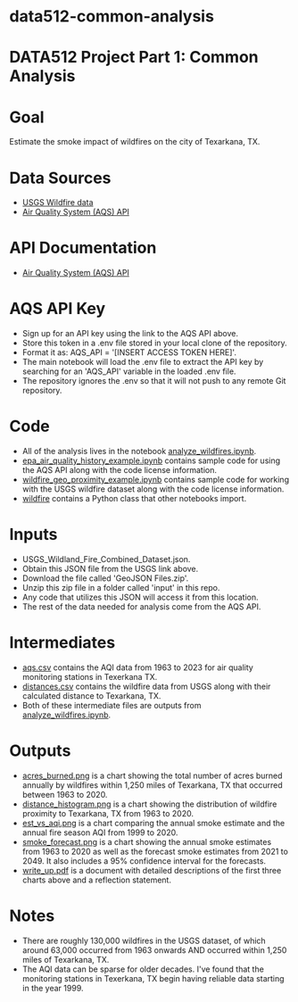 # data512-common-analysis
# DATA512 Project Part 1: Common Analysis

# Goal
Estimate the smoke impact of wildfires on the city of Texarkana, TX.

# Data Sources
- [USGS Wildfire data](https://www.sciencebase.gov/catalog/item/61aa537dd34eb622f699df81)
- [Air Quality System (AQS) API](https://aqs.epa.gov/aqsweb/documents/data_api.html)

# API Documentation
- [Air Quality System (AQS) API](https://aqs.epa.gov/aqsweb/documents/data_api.html)

# AQS API Key
- Sign up for an API key using the link to the AQS API above.
- Store this token in a .env file stored in your local clone of the repository.
- Format it as: AQS_API = '[INSERT ACCESS TOKEN HERE]'.
- The main notebook will load the .env file to extract the API key by searching for an 'AQS_API' variable in the loaded .env file.
- The repository ignores the .env so that it will not push to any remote Git repository.

# Code
- All of the analysis lives in the notebook [analyze_wildfires.ipynb](https://github.com/jmic94/data512-common-analysis/blob/main/code/analyse_wildfires.ipynb).
- [epa_air_quality_history_example.ipynb](https://github.com/jmic94/data512-common-analysis/blob/main/code/epa_air_quality_history_example.ipynb) contains sample code for using the AQS API along with the code license information.
- [wildfire_geo_proximity_example.ipynb](https://github.com/jmic94/data512-common-analysis/blob/main/code/wildfire_geo_proximity_example.ipynb) contains sample code for working with the USGS wildfire dataset along with the code license information.
- [wildfire](https://github.com/jmic94/data512-common-analysis/tree/main/code/wildfire) contains a Python class that other notebooks import.

# Inputs
- USGS_Wildland_Fire_Combined_Dataset.json.
- Obtain this JSON file from the USGS link above.
- Download the file called 'GeoJSON Files.zip'.
- Unzip this zip file in a folder called 'input' in this repo.
- Any code that utilizes this JSON will access it from this location.
- The rest of the data needed for analysis come from the AQS API.

# Intermediates
- [aqs.csv](https://github.com/jmic94/data512-common-analysis/blob/main/intermediate/aqs_data.csv) contains the AQI data from 1963 to 2023 for air quality monitoring stations in Texerkana TX.
- [distances.csv](https://github.com/jmic94/data512-common-analysis/blob/main/intermediate/distances.csv) contains the wildfire data from USGS along with their calculated distance to Texarkana, TX.
- Both of these intermediate files are outputs from [analyze_wildfires.ipynb](https://github.com/jmic94/data512-common-analysis/blob/main/code/analyse_wildfires.ipynb).

# Outputs
- [acres_burned.png](https://github.com/jmic94/data512-common-analysis/blob/main/output/acres_burned.png) is a chart showing the total number of acres burned annually by wildfires within 1,250 miles of Texarkana, TX that occurred between 1963 to 2020.
- [distance_histogram.png](https://github.com/jmic94/data512-common-analysis/blob/main/output/distance_histogram.png) is a chart showing the distribution of wildfire proximity to Texarkana, TX from 1963 to 2020.
- [est_vs_aqi.png](https://github.com/jmic94/data512-common-analysis/blob/main/output/est_vs_aqi.png) is a chart comparing the annual smoke estimate and the annual fire season AQI from 1999 to 2020.
- [smoke_forecast.png](https://github.com/jmic94/data512-common-analysis/blob/main/output/smoke_forecast.png) is a chart showing the annual smoke estimates from 1963 to 2020 as well as the forecast smoke estimates from 2021 to 2049. It also includes a 95% confidence interval for the forecasts.
- [write_up.pdf](https://github.com/jmic94/data512-common-analysis/blob/main/write_up.pdf) is a document with detailed descriptions of the first three charts above and a reflection statement.

# Notes
- There are roughly 130,000 wildfires in the USGS dataset, of which around 63,000 occurred from 1963 onwards AND occurred within 1,250 miles of Texarkana, TX.
- The AQI data can be sparse for older decades. I've found that the monitoring stations in Texerkana, TX begin having reliable data starting in the year 1999.
